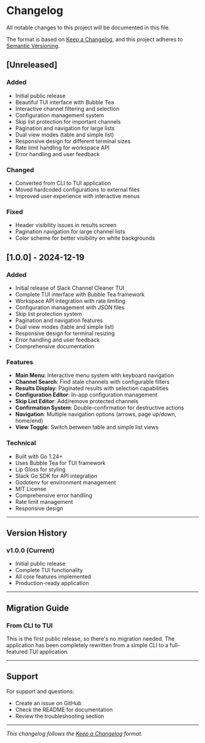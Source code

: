 # Changelog

All notable changes to this project will be documented in this file.

The format is based on [Keep a Changelog](https://keepachangelog.com/en/1.0.0/),
and this project adheres to [Semantic Versioning](https://semver.org/spec/v2.0.0.html).

## [Unreleased]

### Added
- Initial public release
- Beautiful TUI interface with Bubble Tea
- Interactive channel filtering and selection
- Configuration management system
- Skip list protection for important channels
- Pagination and navigation for large lists
- Dual view modes (table and simple list)
- Responsive design for different terminal sizes
- Rate limit handling for workspace API
- Error handling and user feedback

### Changed
- Converted from CLI to TUI application
- Moved hardcoded configurations to external files
- Improved user experience with interactive menus

### Fixed
- Header visibility issues in results screen
- Pagination navigation for large channel lists
- Color scheme for better visibility on white backgrounds

## [1.0.0] - 2024-12-19

### Added
- Initial release of Slack Channel Cleaner TUI
- Complete TUI interface with Bubble Tea framework
- Workspace API integration with rate limiting
- Configuration management with JSON files
- Skip list protection system
- Pagination and navigation features
- Dual view modes (table and simple list)
- Responsive design for terminal resizing
- Error handling and user feedback
- Comprehensive documentation

### Features
- **Main Menu**: Interactive menu system with keyboard navigation
- **Channel Search**: Find stale channels with configurable filters
- **Results Display**: Paginated results with selection capabilities
- **Configuration Editor**: In-app configuration management
- **Skip List Editor**: Add/remove protected channels
- **Confirmation System**: Double-confirmation for destructive actions
- **Navigation**: Multiple navigation options (arrows, page up/down, home/end)
- **View Toggle**: Switch between table and simple list views

### Technical
- Built with Go 1.24+
- Uses Bubble Tea for TUI framework
- Lip Gloss for styling
- Slack Go SDK for API integration
- Godotenv for environment management
- MIT License
- Comprehensive error handling
- Rate limit management
- Responsive design

---

## Version History

### v1.0.0 (Current)
- Initial public release
- Complete TUI functionality
- All core features implemented
- Production-ready application

---

## Migration Guide

### From CLI to TUI
This is the first public release, so there's no migration needed. The application has been completely rewritten from a simple CLI to a full-featured TUI application.

---

## Support

For support and questions:
- Create an issue on GitHub
- Check the README for documentation
- Review the troubleshooting section

---

*This changelog follows the [Keep a Changelog](https://keepachangelog.com/) format.* 